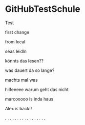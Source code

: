 # GitHubTestSchule
Test

first change

from local

seas leidln

könnts das lesen??

was dauert da so lange?

machts mal was

hilfeeeee warum geht das nicht

marcooooo is inda haus


Alex is back!!

.
.
.
.
.
.
.
.
.
.
.
.
.
.
.
.
.